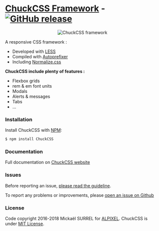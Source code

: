 # [ChuckCSS Framework](http://chuckcss.io/) - [![GitHub release](https://img.shields.io/npm/v/ChuckCSS.svg)](http://chuckcss.io/)

<p align="center">
    <img src="http://chuckcss.io/img/chuckcss-github-logo.png" alt="ChuckCSS framework"/>
</p>

A responsive CSS framework :
- Developed with [LESS]
- Compiled with [Autoprefixer]
- Including [Normalize.css]

**ChuckCSS include plenty of features :**
* Flexbox grids
* rem & em font units
* Modals
* Alerts & messages
* Tabs
* ...


### Installation
Install ChuckCSS with [NPM]:
```sh
$ npm install ChuckCSS
```

### Documentation
Full documentation on [ChuckCSS website]


### Issues
Before reporting an issue, [please read the guideline](https://github.com/alpixel/ChuckCSS/blob/master/CONTRIBUTING.md).

To report any problems or improvements, please [open an issue on Github]


### License
Code copyright 2016-2018 Mickaël SURREL for [ALPIXEL].
ChuckCSS is under [MIT License].


[LESS]: <http://lesscss.org/>
[Autoprefixer]: <https://github.com/postcss/autoprefixer>
[MIT License]: <https://opensource.org/licenses/MIT>
[ChuckCSS website]: <http://chuckcss.io/>
[open an issue on Github]: <https://github.com/alpixel/ChuckCSS/issues/new>
[Normalize.css]: <https://necolas.github.io/normalize.css/>
[ALPIXEL]: <https://github.com/alpixel>
[logo]: http://chuckcss.io/img/chuckcss-github-logo.png "ChuckCSS framework"
[NPM]: <https://www.npmjs.com/package/ChuckCSS>

